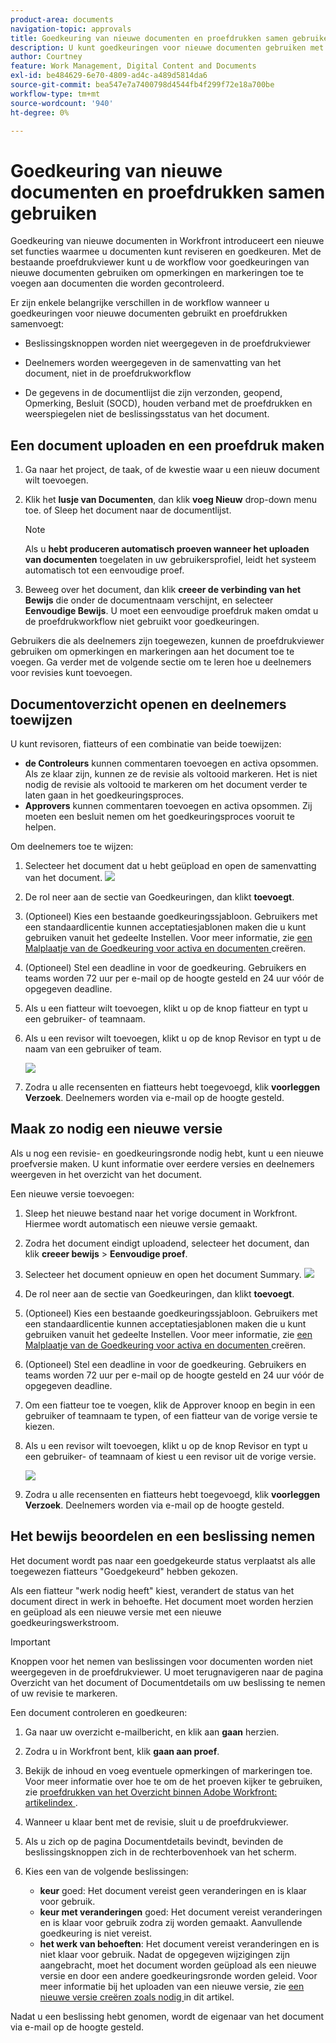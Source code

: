 ```yaml
---
product-area: documents
navigation-topic: approvals
title: Goedkeuring van nieuwe documenten en proefdrukken samen gebruiken
description: U kunt goedkeuringen voor nieuwe documenten gebruiken met proefdrukken.
author: Courtney
feature: Work Management, Digital Content and Documents
exl-id: be484629-6e70-4809-ad4c-a489d5814da6
source-git-commit: bea547e7a7400798d4544fb4f299f72e18a700be
workflow-type: tm+mt
source-wordcount: '940'
ht-degree: 0%

---
```


# Goedkeuring van nieuwe documenten en proefdrukken samen gebruiken

Goedkeuring van nieuwe documenten in Workfront introduceert een nieuwe set functies waarmee u documenten kunt reviseren en goedkeuren. Met de bestaande proefdrukviewer kunt u de workflow voor goedkeuringen van nieuwe documenten gebruiken om opmerkingen en markeringen toe te voegen aan documenten die worden gecontroleerd.

Er zijn enkele belangrijke verschillen in de workflow wanneer u goedkeuringen voor nieuwe documenten gebruikt en proefdrukken samenvoegt:

* Beslissingsknoppen worden niet weergegeven in de proefdrukviewer

* Deelnemers worden weergegeven in de samenvatting van het document, niet in de proefdrukworkflow

* De gegevens in de documentlijst die zijn verzonden, geopend, Opmerking, Besluit (SOCD), houden verband met de proefdrukken en weerspiegelen niet de beslissingsstatus van het document.

## Een document uploaden en een proefdruk maken

1. Ga naar het project, de taak, of de kwestie waar u een nieuw document wilt toevoegen.
1. Klik het **lusje van Documenten**, dan klik **voeg Nieuw** drop-down menu toe.
of
Sleep het document naar de documentlijst.

   >[!NOTE]
   >
   >Als u **hebt produceren automatisch proeven wanneer het uploaden van documenten** toegelaten in uw gebruikersprofiel, leidt het systeem automatisch tot een eenvoudige proef.

1. Beweeg over het document, dan klik **creeer de verbinding van het Bewijs** die onder de documentnaam verschijnt, en selecteer **Eenvoudige Bewijs**. U moet een eenvoudige proefdruk maken omdat u de proefdrukworkflow niet gebruikt voor goedkeuringen.

Gebruikers die als deelnemers zijn toegewezen, kunnen de proefdrukviewer gebruiken om opmerkingen en markeringen aan het document toe te voegen. Ga verder met de volgende sectie om te leren hoe u deelnemers voor revisies kunt toevoegen.

## Documentoverzicht openen en deelnemers toewijzen

U kunt revisoren, fiatteurs of een combinatie van beide toewijzen:

* **de Controleurs** kunnen commentaren toevoegen en activa opsommen. Als ze klaar zijn, kunnen ze de revisie als voltooid markeren. Het is niet nodig de revisie als voltooid te markeren om het document verder te laten gaan in het goedkeuringsproces.
* **Approvers** kunnen commentaren toevoegen en activa opsommen. Zij moeten een besluit nemen om het goedkeuringsproces vooruit te helpen.

Om deelnemers toe te wijzen:

1. Selecteer het document dat u hebt geüpload en open de samenvatting van het document.
   ![](assets/open-doc-summary.png)

1. De rol neer aan de sectie van Goedkeuringen, dan klikt **toevoegt**.

1. (Optioneel) Kies een bestaande goedkeuringssjabloon. Gebruikers met een standaardlicentie kunnen acceptatiesjablonen maken die u kunt gebruiken vanuit het gedeelte Instellen. Voor meer informatie, zie [ een Malplaatje van de Goedkeuring voor activa en documenten ](/help/quicksilver/review-and-approve-work/document-reviews-and-approvals/manage-document-approvals/create-approval-template.md) creëren.

1. (Optioneel) Stel een deadline in voor de goedkeuring. Gebruikers en teams worden 72 uur per e-mail op de hoogte gesteld en 24 uur vóór de opgegeven deadline.

1. Als u een fiatteur wilt toevoegen, klikt u op de knop fiatteur en typt u een gebruiker- of teamnaam.

1. Als u een revisor wilt toevoegen, klikt u op de knop Revisor en typt u de naam van een gebruiker of team.

   ![](assets/add-approvers.png)

1. Zodra u alle recensenten en fiatteurs hebt toegevoegd, klik **voorleggen Verzoek**. Deelnemers worden via e-mail op de hoogte gesteld.

## Maak zo nodig een nieuwe versie

Als u nog een revisie- en goedkeuringsronde nodig hebt, kunt u een nieuwe proefversie maken.  <!-- and add the previous participants, new participants, or a mix of both. --> U kunt informatie over eerdere versies en deelnemers weergeven in het overzicht van het document.

Een nieuwe versie toevoegen:

1. Sleep het nieuwe bestand naar het vorige document in Workfront. Hiermee wordt automatisch een nieuwe versie gemaakt.

1. Zodra het document eindigt uploadend, selecteer het document, dan klik **creeer bewijs** > **Eenvoudige proef**.

1. Selecteer het document opnieuw en open het document Summary.
   ![](assets/open-doc-summary.png)

1. De rol neer aan de sectie van Goedkeuringen, dan klikt **toevoegt**.

1. (Optioneel) Kies een bestaande goedkeuringssjabloon. Gebruikers met een standaardlicentie kunnen acceptatiesjablonen maken die u kunt gebruiken vanuit het gedeelte Instellen. Voor meer informatie, zie [ een Malplaatje van de Goedkeuring voor activa en documenten ](/help/quicksilver/review-and-approve-work/document-reviews-and-approvals/manage-document-approvals/create-approval-template.md) creëren.

1. (Optioneel) Stel een deadline in voor de goedkeuring. Gebruikers en teams worden 72 uur per e-mail op de hoogte gesteld en 24 uur vóór de opgegeven deadline.

1. Om een fiatteur toe te voegen, klik de Approver knoop en begin in een gebruiker of teamnaam te typen, <span class="preview"> of een fiatteur van de vorige versie te kiezen.</span>

1. Als u een revisor wilt toevoegen, klikt u op de knop Revisor en typt u een gebruiker- of teamnaam <span class="preview"> of kiest u een revisor uit de vorige versie. </span>

   ![](assets/add-approvers.png)

1. Zodra u alle recensenten en fiatteurs hebt toegevoegd, klik **voorleggen Verzoek**. Deelnemers worden via e-mail op de hoogte gesteld.

<!-- add info about reusing previous participants once released -->


## Het bewijs beoordelen en een beslissing nemen

Het document wordt pas naar een goedgekeurde status verplaatst als alle toegewezen fiatteurs &quot;Goedgekeurd&quot; hebben gekozen.

Als een fiatteur &quot;werk nodig heeft&quot; kiest, verandert de status van het document direct in werk in behoefte. Het document moet worden herzien en geüpload als een nieuwe versie met een nieuwe goedkeuringswerkstroom.

>[!IMPORTANT]
>
>Knoppen voor het nemen van beslissingen voor documenten worden niet weergegeven in de proefdrukviewer. U moet terugnavigeren naar de pagina Overzicht van het document of Documentdetails om uw beslissing te nemen of uw revisie te markeren.

Een document controleren en goedkeuren:

1. Ga naar uw overzicht e-mailbericht, en klik aan **gaan** herzien.

1. Zodra u in Workfront bent, klik **gaan aan proef**.

1. Bekijk de inhoud en voeg eventuele opmerkingen of markeringen toe. Voor meer informatie over hoe te om de het proeven kijker te gebruiken, zie [ proefdrukken van het Overzicht binnen Adobe Workfront: artikelindex ](/help/quicksilver/review-and-approve-work/proofing/reviewing-proofs-within-workfront/review-proofs-in-wf.md).

1. Wanneer u klaar bent met de revisie, sluit u de proefdrukviewer.

1. Als u zich op de pagina Documentdetails bevindt, bevinden de beslissingsknoppen zich in de rechterbovenhoek van het scherm.

1. Kies een van de volgende beslissingen:

   * **keur** goed: Het document vereist geen veranderingen en is klaar voor gebruik.
   * **keur met veranderingen** goed: Het document vereist veranderingen en is klaar voor gebruik zodra zij worden gemaakt. Aanvullende goedkeuring is niet vereist.
   * **het werk van behoeften**: Het document vereist veranderingen en is niet klaar voor gebruik. Nadat de opgegeven wijzigingen zijn aangebracht, moet het document worden geüpload als een nieuwe versie en door een andere goedkeuringsronde worden geleid. Voor meer informatie bij het uploaden van een nieuwe versie, zie [ een nieuwe versie creëren zoals nodig ](#create-a-new-version-as-needed) in dit artikel.

Nadat u een beslissing hebt genomen, wordt de eigenaar van het document via e-mail op de hoogte gesteld.
